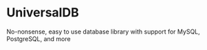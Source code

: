 # UniversalDB
No-nonsense, easy to use database library with support for MySQL, PostgreSQL, and more
